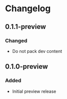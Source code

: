 # Changelog

## 0.1.1-preview
### Changed
- Do not pack dev content

## 0.1.0-preview
### Added
- Initial preview release